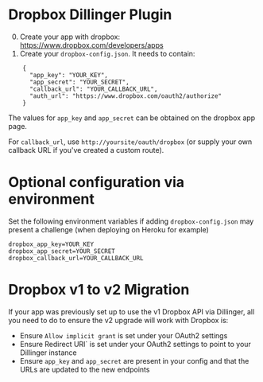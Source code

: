 # Dropbox Dillinger Plugin

0. Create your app with dropbox: https://www.dropbox.com/developers/apps
1. Create your `dropbox-config.json`. It needs to contain:

```
    {
      "app_key": "YOUR_KEY",
      "app_secret": "YOUR_SECRET",
      "callback_url": "YOUR_CALLBACK_URL",
      "auth_url": "https://www.dropbox.com/oauth2/authorize"
    }
```

The values for `app_key` and `app_secret` can be obtained on the dropbox app page.

For `callback_url`, use `http://yoursite/oauth/dropbox` (or supply your own callback URL if you've created a custom route).

# Optional configuration via environment

Set the following environment variables if adding `dropbox-config.json` may present a challenge (when deploying on Heroku for example)

    dropbox_app_key=YOUR_KEY
    dropbox_app_secret=YOUR_SECRET
    dropbox_callback_url=YOUR_CALLBACK_URL

# Dropbox v1 to v2 Migration

If your app was previously set up to use the v1 Dropbox API via Dillinger, all you need to do to ensure the v2 upgrade will work with Dropbox is:

- Ensure `Allow implicit grant` is set under your OAuth2 settings
- Ensure Redirect URI` is set under your OAuth2 settings to point to your Dillinger instance
- Ensure `app_key` and `app_secret` are present in your config and that the URLs are updated to the new endpoints

